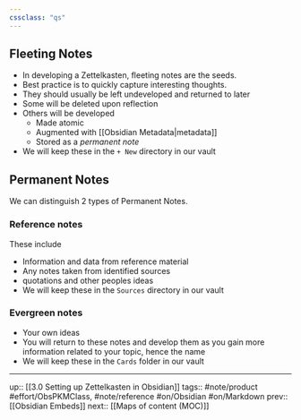 ```yaml
---
cssclass: "qs"
---
```

## Fleeting Notes

- In developing a Zettelkasten, fleeting notes are the seeds.
- Best practice is to quickly capture interesting thoughts.
- They should usually be left undeveloped and returned to later
- Some will be deleted upon reflection
- Others will be developed
	- Made atomic
	- Augmented with [[Obsidian Metadata|metadata]]
	- Stored as a _permanent note_
- We will keep these in the `+ New` directory in our vault

## Permanent Notes

We can distinguish 2 types of Permanent Notes.

### Reference notes

These include

- Information and data from reference material
- Any notes taken from identified sources
- quotations and other peoples ideas
- We will keep these in the `Sources` directory in our vault

### Evergreen notes

- Your own ideas
- You will return to these notes and develop them as you gain more information related to your topic, hence the name
- We will keep these in the `Cards` folder in our vault

---
up:: [[3.0 Setting up Zettelkasten in Obsidian]]
tags:: #note/product #effort/ObsPKMClass, #note/reference #on/Obsidian #on/Markdown 
prev:: [[Obsidian Embeds]]
next:: [[Maps of content (MOC)]]

